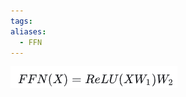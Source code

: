 ```yaml
---
tags: 
aliases:
  - FFN
---
```

![../../../pic/Pasted image 20250808182745.png](../../../pic/Pasted%20image%2020250808182745.png)